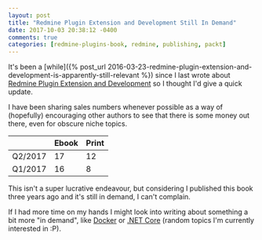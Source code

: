 ```yaml
---
layout: post
title: "Redmine Plugin Extension and Development Still In Demand"
date: 2017-10-03 20:38:12 -0400
comments: true
categories: [redmine-plugins-book, redmine, publishing, packt]
---
```


It's been a [while]({% post_url 2016-03-23-redmine-plugin-extension-and-development-is-apparently-still-relevant %}) since I last wrote about [Redmine Plugin Extension and Development](http://www.packtpub.com/redmine-plugin-extension-and-development/book) so I thought I'd give a quick update.

I have been sharing sales numbers whenever possible as a way of (hopefully) encouraging other authors to see that there is some money out there, even for obscure niche topics.


| |Ebook|Print|
|-|-----|-----|
|Q2/2017|17|12|
|Q1/2017|16|8|

This isn't a super lucrative endeavour, but considering I published this book three years ago and it's still in demand, I can't complain.

If I had more time on my hands I might look into writing about something a bit more "in demand", like [Docker](https://www.docker.com/) or [.NET Core](https://www.microsoft.com/net/core) (random topics I'm currently interested in :P).